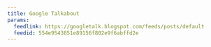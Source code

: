 ```yaml
---
title: Google Talkabout
params:
  feedlink: https://googletalk.blogspot.com/feeds/posts/default
  feedid: 554e9543851e89156f802e9f6abffd2e
---
```

